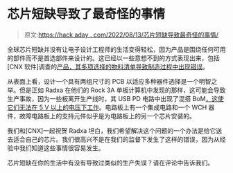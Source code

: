 # 芯片短缺导致了最奇怪的事情

> 原文:[https://hack aday . com/2022/08/13/芯片短缺导致最奇怪的事情/](https://hackaday.com/2022/08/13/the-chip-shortage-leads-to-the-strangest-things/)

全球芯片短缺并没有让电子设计工程师的生活变得轻松，因为产品是围绕任何可用的部件而不是首选部件来设计的。这已经以一些意想不到的方式表现出来，包括[CNX 软件]调查的[产品，其多项选择的物料清单导致制造过程中出现错误](https://www.cnx-software.com/2022/08/10/another-consequence-of-supply-shortage-mass-production-mishaps/)。

从表面上看，设计一个具有两组尺寸的 PCB 以适应多种器件选择是一个明智之举。但是正如 Radxa 在他们的 Rock 3A 单板计算机中发现的那样，这可能会导致生产事故，因为一些板离开生产线时，其 USB PD 电路中出现了混搭 BoM[，这使它们无法在 5 V 以上的电压下工作](https://forum.radxa.com/t/rock-3a-product-defect-notice-batch-2022-04-22-2022-06-15/11088)。电路板上有一个集成电路和一个 WCH 器件，故障电路板上的支持元件似乎是为电路板上的另一个芯片安装的。

我们和[CNX]一起祝贺 Radxa 坦白，我们希望解决这个问题的一个办法是给它送去适合自己的芯片。我们很高兴不是在我们的监督下发生了这样的错误，因为从经验中我们知道这些事情很容易发生。

芯片短缺在你的生活中有没有导致过类似的生产失误？请在评论中告诉我们。